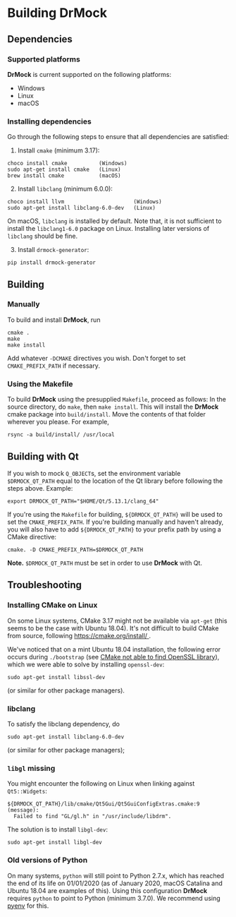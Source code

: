 <!--
Copyright 2019 Ole Kliemann, Malte Kliemann

This file is part of DrMock.

DrMock is free software: you can redistribute it and/or modify it
under the terms of the GNU General Public License as published by
the Free Software Foundation, either version 3 of the License, or
(at your option) any later version.

DrMock is distributed in the hope that it will be useful, but
WITHOUT ANY WARRANTY; without even the implied warranty of
MERCHANTABILITY or FITNESS FOR A PARTICULAR PURPOSE.  See the GNU
General Public License for more details.

You should have received a copy of the GNU General Public License
along with DrMock.  If not, see <https://www.gnu.org/licenses/>.
-->

# Building DrMock


## Dependencies

### Supported platforms

**DrMock** is current supported on the following platforms:

* Windows
* Linux
* macOS


### Installing dependencies

Go through the following steps to ensure that all dependencies are satisfied:

1. Install `cmake` (minimum 3.17):

```
choco install cmake          (Windows)
sudo apt-get install cmake   (Linux)
brew install cmake           (macOS)
```

2. Install `libclang` (minimum 6.0.0):

```
choco install llvm                      (Windows)
sudo apt-get install libclang-6.0-dev   (Linux)
```

On macOS, `libclang` is installed by default.
Note that, it is not sufficient to install the `libclang1-6.0` package
on Linux. Installing later versions of `libclang` should be fine.

3. Install `drmock-generator`:

```
pip install drmock-generator
```


## Building

### Manually

To build and install **DrMock**, run

```
cmake .
make
make install
```

Add whatever `-DCMAKE` directives you wish. Don't forget to set
`CMAKE_PREFIX_PATH` if necessary.


### Using the Makefile

To build **DrMock** using the presupplied `Makefile`, proceed as
follows: In the source directory, do `make`, then `make install`. This
will install the **DrMock** cmake package into `build/install`. Move the
contents of that folder wherever you please. For example,
```
rsync -a build/install/ /usr/local
```


## Building with Qt

If you wish to mock `Q_OBJECT`s, set the environment variable
`$DRMOCK_QT_PATH` equal to the location of the Qt library before
following the steps above. Example:
```
export DRMOCK_QT_PATH="$HOME/Qt/5.13.1/clang_64"
```
If you're using the `Makefile` for building, `${DRMOCK_QT_PATH}` will be
used to set the `CMAKE_PREFIX_PATH`. If you're building manually and
haven't already, you will also have to add `${DRMOCK_QT_PATH}` to your
prefix path by using a CMake directive:
```
cmake. -D CMAKE_PREFIX_PATH=$DRMOCK_QT_PATH
```

**Note.** `$DRMOCK_QT_PATH` must be set in order to use **DrMock** with
  Qt.


## Troubleshooting

### Installing CMake on Linux

On some Linux systems, CMake 3.17 might not be available via `apt-get`
(this seems to be the case with Ubuntu 18.04). It's not difficult to
build CMake from source, following
[https://cmake.org/install/ ](https://cmake.org/install/).

We've noticed that on a mint Ubuntu 18.04 installation, the following error
occurs during `./bootstrap` (see [CMake not able to find OpenSSL
library](https://stackoverflow.com/questions/16248775/cmake-not-able-to-find-openssl-library)),
which we were able to solve by installing `openssl-dev`:
```
sudo apt-get install libssl-dev
```
(or similar for other package managers).


### libclang

To satisfy the libclang dependency, do
```
sudo apt-get install libclang-6.0-dev
```
(or similar for other package managers);


### `libgl` missing

You might encounter the following on Linux when linking against
`Qt5::Widgets`:
```
${DRMOCK_QT_PATH}/lib/cmake/Qt5Gui/Qt5GuiConfigExtras.cmake:9 (message):
  Failed to find "GL/gl.h" in "/usr/include/libdrm".
```
The solution is to install `libgl-dev`:
```
sudo apt-get install libgl-dev
```


### Old versions of Python

On many systems, `python` will still point to Python 2.7.x, which has
reached the end of its life on 01/01/2020 (as of January 2020, macOS
Catalina and Ubuntu 18.04 are examples of this).
Using this configuration **DrMock** requires `python` to point to Python (minimum 3.7.0).
We recommend using [pyenv](https://github.com/pyenv/pyenv) for this.
